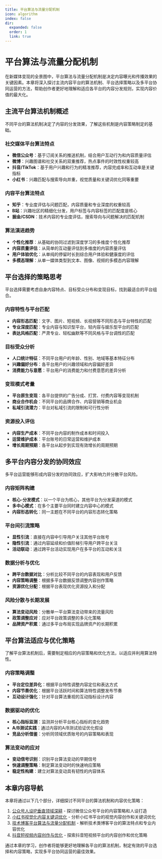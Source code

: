 ```yaml
---
title: 平台算法与流量分配机制
icon: algorithm
index: false
dir:
  expanded: false
  order: 1
  link: true
---
```


# 平台算法与流量分配机制

在新媒体变现的全景图中，平台算法与流量分配机制是决定内容曝光和传播效果的关键因素。本章将深入探讨主流内容平台的算法机制、平台选择策略以及多平台协同运营的方法，帮助创作者更好地理解和适应各平台的内容分发规则，实现内容价值的最大化。

## 主流平台算法机制概述

不同平台的算法机制决定了内容的分发效果，了解这些机制是内容策略制定的基础。

### 社交媒体平台算法特点

- **微信公众号**：基于订阅关系的推送机制，结合用户互动行为和内容质量评估
- **微博**：兴趣图谱和社交关系的双重推荐，热点事件的时效性权重较高
- **抖音/TikTok**：基于用户兴趣和行为的精准推荐，内容完成率和互动率是关键指标
- **小红书**：兴趣匹配与搜索导向并重，视觉质量和关键词优化同等重要

### 内容平台算法特点

- **知乎**：专业度评估与问题匹配，内容质量和专业深度的权重较高
- **B站**：兴趣社区的精细化分发，用户标签与内容标签的匹配度是核心
- **掘金/CSDN**：技术内容的专业度评估，搜索导向与问题解决的匹配机制

### 算法演进趋势

- **个性化推荐**：从基础的协同过滤到深度学习的多维度个性化推荐
- **内容质量评估**：从简单的互动量评估到多维度的内容质量评估
- **用户体验优化**：从单纯的停留时长到综合用户体验和健康度的评估
- **多模态理解**：从单一媒体类型到文本、图像、视频的多模态内容理解

## 平台选择的策略思考

平台选择需要考虑自身内容特点、目标受众分布和变现目标，找到最适合的平台组合。

### 内容特性与平台匹配

- **内容形态匹配**：文字、图片、短视频、长视频等不同形态与平台特性的匹配
- **专业深度匹配**：专业内容与知识型平台，轻内容与娱乐型平台的匹配
- **表达风格匹配**：严肃专业、轻松幽默等不同风格与平台调性的匹配

### 目标受众分析

- **人口统计特征**：不同平台用户的年龄、性别、地域等基本特征分布
- **兴趣偏好分布**：各平台用户的兴趣领域和内容偏好差异
- **消费能力与意愿**：平台用户的消费能力和付费意愿的差异分析

### 变现模式考量

- **平台原生变现**：各平台提供的广告分成、打赏、付费内容等变现机制
- **商业合作机会**：不同平台的品牌合作、内容营销等商业机会
- **私域引流潜力**：平台对私域引流的限制和可行性分析

### 资源投入评估

- **内容生产成本**：不同平台内容的制作成本和时间投入
- **运营维护成本**：平台账号的日常运营和维护成本
- **增长周期预期**：各平台从起步到实现有效增长的周期预期

## 多平台内容分发的协同效应

多平台运营能够形成内容分发的协同效应，扩大影响力并分散平台风险。

### 内容矩阵构建

- **核心-分发模式**：以一个平台为核心，其他平台为分发渠道的模式
- **多中心模式**：在多个主要平台同时建立内容中心的模式
- **内容形态转化**：同一主题在不同平台的内容形态转化策略

### 平台间引流策略

- **显性引流**：直接在内容中引导用户关注其他平台账号
- **隐性引流**：通过内容延续和价值阶梯引导用户跨平台关注
- **活动联动**：通过跨平台活动实现用户在多平台的互动和关注

### 数据分析与优化

- **跨平台数据对比**：分析比较不同平台的内容表现和用户反馈
- **内容策略调整**：根据多平台数据反馈调整内容创作策略
- **资源优化分配**：根据平台表现优化资源投入和分配

### 风险分散与长期发展

- **算法变动风险**：分散单一平台算法变动带来的流量风险
- **政策调整应对**：应对平台政策调整的多元化策略
- **品牌资产积累**：通过多平台布局实现品牌资产的长期积累

## 平台算法适应与优化策略

了解平台算法机制后，需要制定相应的内容策略和优化方法，以适应并利用算法特性。

### 内容策略调整

- **平台定位差异化**：根据平台特性调整内容定位和表达方式
- **内容节奏优化**：根据平台活跃时间和算法特性调整发布节奏
- **互动设计强化**：针对平台算法重视的互动指标设计内容

### 数据驱动的优化

- **核心指标监测**：监测并分析平台核心指标的变化趋势
- **A/B测试实践**：通过内容的A/B测试验证优化假设
- **竞品分析借鉴**：分析同领域优质账号的内容策略和表现

### 算法变动的应对

- **变动信号识别**：识别平台算法变动的早期信号
- **快速调整策略**：制定算法变动时的快速响应策略
- **稳定性构建**：建立对算法变动具有韧性的内容体系

## 本章内容导航

本章将通过以下几个部分，详细探讨不同平台的算法机制和内容优化策略：

1. [公众号人设IP垂直领域深耕](./公众号人设IP垂直领域深耕.md) - 探讨微信公众号平台的内容策略和人设打造
2. [小红书视觉化内容关键词优化](./小红书视觉化内容关键词优化.md) - 分析小红书平台的视觉内容创作和关键词优化
3. [技术博客平台算法与流量分配机制](./技术博客平台算法与流量分配机制.md) - 解析技术类博客平台的算法特点和专业内容优化
4. [抖音短视频内容创作与优化](./短视频金句文案场景化演绎.md) - 探索抖音短视频平台的内容创作和优化策略

通过本章的学习，创作者将能够更好地理解各平台的算法机制，制定有效的平台选择和内容策略，实现多平台协同运营的最佳效果。

